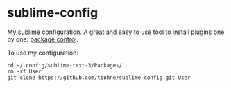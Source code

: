 # sublime-config

My <a href="https://www.sublimetext.com/">sublime</a> configuration.
A great and easy to use tool to install plugins one by one: <a href="https://packagecontrol.io/installation">package control</a>.

To use my configuration:
```
cd ~/.config/sublime-text-3/Packages/
rm -rf User
git clone https://github.com/tbohne/sublime-config.git User
```
